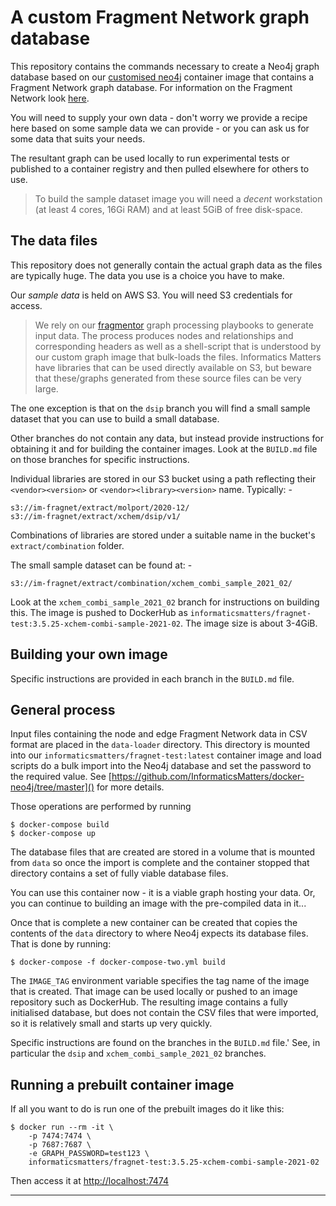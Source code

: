 # A custom Fragment Network graph database
This repository contains the commands necessary to create a Neo4j graph
database based on our [customised neo4j] container image that contains a
Fragment Network graph database. For information on the Fragment Network
look [here](https://fragnet.informaticsmatters.com/).

You will need to supply your own data - don't worry we provide
a recipe here based on some sample data we can provide - or you can ask
us for some data that suits your needs.

The resultant graph can be used locally to run experimental tests or
published to a container registry and then pulled elsewhere for others to use.

>   To build the sample dataset image you will need a _decent_ workstation
    (at least 4 cores, 16Gi RAM) and at least 5GiB of free disk-space.

## The data files
This repository does not generally contain the actual graph data as the files are 
typically huge. The data you use is a choice you have to make.

Our _sample data_ is held on AWS S3. You will need S3 credentials for access.

>   We rely on our [fragmentor] graph processing playbooks to generate input
    data. The process produces nodes and relationships and corresponding
    headers as well as a shell-script that is understood by our custom graph
    image that bulk-loads the files. Informatics Matters have libraries that
    can be used directly available on S3, but beware that these/graphs
    generated from these source files can be very large.

The one exception is that on the `dsip` branch you will find a small sample dataset 
that you can use to build a small database.

Other branches do not contain any data, but instead provide instructions for
obtaining it and for building the container images. Look at the `BUILD.md` file
on those branches for specific instructions.

Individual libraries are stored in our S3 bucket using a path
reflecting their `<vendor><version>` or `<vendor><library><version>`
name. Typically: -

    s3://im-fragnet/extract/molport/2020-12/
    s3://im-fragnet/extract/xchem/dsip/v1/

Combinations of libraries are stored under a suitable name in the bucket's
`extract/combination` folder.

The small sample dataset can be found at: -

    s3://im-fragnet/extract/combination/xchem_combi_sample_2021_02/

Look at the `xchem_combi_sample_2021_02` branch for instructions on building this.
The image is pushed to DockerHub as 
`informaticsmatters/fragnet-test:3.5.25-xchem-combi-sample-2021-02`.
The image size is about 3-4GiB.

## Building your own image
Specific instructions are provided in each branch in the `BUILD.md` file.

## General process

Input files containing the node and edge Fragment Network data in CSV format 
are placed in the `data-loader` directory.
This directory is mounted into our `informaticsmatters/fragnet-test:latest` container
image and load scripts do a bulk import into the Neo4j database and set the password
to the required value. See [https://github.com/InformaticsMatters/docker-neo4j/tree/master]()
for more details.

Those operations are performed by running

    $ docker-compose build
    $ docker-compose up

The database files that are created are stored in a volume that is mounted from 
`data` so once the import is complete and the container stopped that directory 
contains a set of fully viable database files.

You can use this container now - it is a viable graph hosting your data.
Or, you can continue to building an image with the pre-compiled
data in it...

Once that is complete a new container can be created that
copies the contents of the `data` directory to where Neo4j expects its database
files. That is done by running:

    $ docker-compose -f docker-compose-two.yml build

The `IMAGE_TAG` environment variable specifies the tag name of the image that is
created. That image can be used locally or pushed to an image repository such as
DockerHub. The resulting image contains a fully initialised database, but does not
contain the CSV files that were imported, so it is relatively small and starts up
very quickly.

Specific instructions are found on the branches in the `BUILD.md` file.'
See, in particular the `dsip` and `xchem_combi_sample_2021_02` branches.

## Running a prebuilt container image
If all you want to do is run one of the prebuilt images do it like this:

    $ docker run --rm -it \
        -p 7474:7474 \
        -p 7687:7687 \
        -e GRAPH_PASSWORD=test123 \
        informaticsmatters/fragnet-test:3.5.25-xchem-combi-sample-2021-02

Then access it at [http://localhost:7474]()

---

[aws cli]: https://pypi.org/project/awscli/
[xchem]: https://www.diamond.ac.uk/industry/Techniques-Available/Integrated-Structural-Biology/Fragment-Screening---XChem/Fragment-Libraries.html
[chemspace]: https://chem-space.com
[customised neo4j]: https://github.com/InformaticsMatters/docker-neo4j
[fragmentor]: https://github.com/InformaticsMatters/fragmentor
